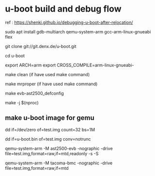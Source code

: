 # u-boot build and debug flow 

ref : https://shenki.github.io/debugging-u-boot-after-relocation/

sudo apt install gdb-multiarch qemu-system-arm gcc-arm-linux-gnueabi flex

git clone git://git.denx.de/u-boot.git

cd u-boot

export ARCH=arm
export CROSS_COMPILE=arm-linux-gnueabi-

make clean       (if have used make command)

make mrproper    (if have used make command)

make evb-ast2500_defconfig

make -j $(nproc)

##  make u-boot image for gemu

 dd if=/dev/zero of=test.img count=32 bs=1M

 dd if=u-boot.bin of=test.img conv=notrunc

qemu-system-arm -M ast2500-evb -nographic -drive file=test.img,format=raw,if=mtd,readonly -s -S 

qemu-system-arm -M tacoma-bmc -nographic -drive file=test.img,format=raw,if=mtd